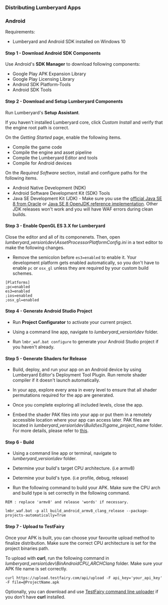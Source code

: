 ### Distributing Lumberyard Apps

### Android

Requirements:
* Lumberyard and Android SDK installed on Windows 10

#### Step 1 - Download Android SDK Components

Use Android's **SDK Manager** to download following components:

* Google Play APK Expansion Library
* Google Play Licensing Library
* Android SDK Platform-Tools
* Android SDK Tools

#### Step 2 - Download and Setup Lumberyard Components

Run Lumberyard's **Setup Assistant**.

If you haven't installed Lumberyard core, click *Custom Install* and verify that the engine root path is correct.

On the *Getting Started* page, enable the following items.

* Compile the game code
* Compile the engine and asset pipeline
* Compile the Lumberyard Editor and tools
* Compile for Android devices

On the *Required Software* section, install and configure paths for the following items.

* Android Native Development (NDK)
* Android Software Development Kit (SDK) Tools
* Java SE Development Kit (JDK) - Make sure you use the [official Java SE 8 from Oracle](https://www.oracle.com/technetwork/java/javase/downloads/jdk8-downloads-2133151.html) or [Java SE 8 OpenJDK reference implementation](https://jdk.java.net/java-se-ri/8). Other JDK releases won't work and you will have WAF errors during clean builds.

#### Step 3 - Enable OpenGL ES 3.X for Lumberyard

Close the editor and all of its componenets. Then, open *lumberyard_version\dev\AssetProcessorPlatformConfig.ini* in a text editor to make the following changes.

* Remove the semicolon before `es3=enabled` to enable it. Your development platform gets enabled automatically, so you don't have to enable `pc` or `osx_gl` unless they are required by your custom build schemes.

```
[Platforms]
;pc=enabled
es3=enabled
;ios=enabled
;osx_gl=enabled
```

#### Step 4 - Generate Android Studio Project

* Run **Project Configurator** to activate your current project.

* Using a command line app, navigate to *lumberyard_version\dev* folder.

* Run `lmbr_waf.bat configure` to generate your Android Studio project if you haven't already.

#### Step 5 - Generate Shaders for Release

* Build, deploy, and run your app on an Android device by using Lumberyard Editor's Deployment Tool Plugin. Run remote shader compiler if it doesn't launch automatically.

* In your app, explore every area in every level to ensure that all shader permutations required for the app are generated.

* Once you complete exploring all included levels, close the app.

* Embed the shader PAK files into your app or put them in a remotely accessible location where your app can access later. PAK files are located in *lumberyard_version\dev\Build\es3\game_project_name* folder. For more details, please refer to [this](https://docs.aws.amazon.com/lumberyard/latest/userguide/android-shaders-building.html).


#### Step 6 - Build

* Using a command line app or terminal, navigate to *lumberyard_version\dev* folder.

* Determine your build's target CPU architecture. (i.e armv8)

* Determine your build's type. (i.e profile, debug, release)

* Run the following command to build your APK. Make sure the CPU arch and build type is set correctly in the following command.

```
REM : replace 'armv8' and release 'words' if necessary.

lmbr_waf.bat -p all build_android_armv8_clang_release --package-projects-automatically=True
```

#### Step 7 - Upload to TestFairy

Once your APK is built, you can choose your favourite upload method to finalize distribution. Make sure the correct CPU architecture is set for the project binaries path.

To upload with **curl**, run the following command in *lumberyard_version\dev\BinAndroidCPU_ARCHClang* folder. Make sure your APK file name is set correctly.

```
curl https://upload.testfairy.com/api/upload -F api_key='your_api_key' -F file=@ProjectName.apk
```

Optionally, you can download and use [TestFairy command line uploader](https://github.com/testfairy/command-line-uploader) if you don't have **curl** installed.
